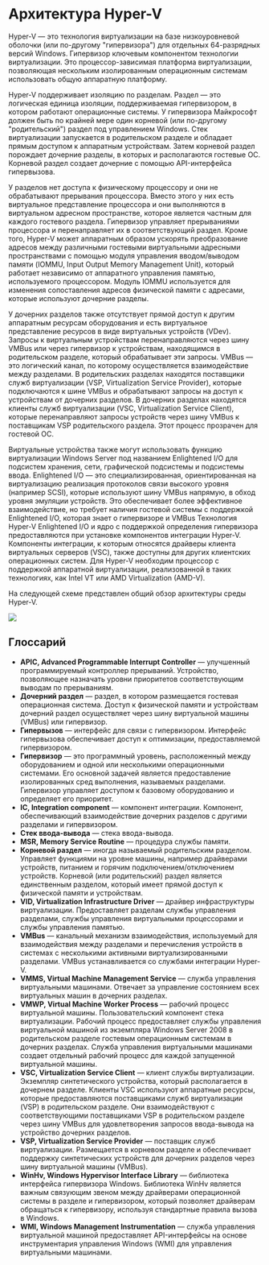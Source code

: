 # <a name="hyper-v-architecture"></a>Архитектура Hyper-V

Hyper-V — это технология виртуализации на базе низкоуровневой оболочки (или по-другому "гипервизора") для отдельных 64-разрядных версий Windows.  Гипервизор ключевым компонентом технологии виртуализации.  Это процессор-зависимая платформа виртуализации, позволяющая нескольким изолированным операционным системам использовать общую аппаратную платформу.

Hyper-V поддерживает изоляцию по разделам. Раздел — это логическая единица изоляции, поддерживаемая гипервизором, в котором работают операционные системы. У гипервизора Майкрософт должен быть по крайней мере один корневой (или по-другому "родительский") раздел под управлением Windows. Стек виртуализации запускается в родительском разделе и обладает прямым доступом к аппаратным устройствам. Затем корневой раздел порождает дочерние разделы, в которых и располагаются гостевые ОС. Корневой раздел создает дочерние с помощью API-интерфейса гипервызова.

У разделов нет доступа к физическому процессору и они не обрабатывают прерывания процессора. Вместо этого у них есть виртуальное представление процессора и они выполняются в виртуальном адресном пространстве, которое является частным для каждого гостевого раздела. Гипервизор управляет прерываниями процессора и перенаправляет их в соответствующий раздел. Кроме того, Hyper-V может аппаратным образом ускорять преобразование адресов между различными гостевыми виртуальными адресными пространствами с помощью модуля управления вводом/выводом памяти (IOMMU, Input Output Memory Management Unit), который работает независимо от аппаратного управления памятью, используемого процессором. Модуль IOMMU используется для изменения сопоставления адресов физической памяти с адресами, которые используют дочерние разделы.

У дочерних разделов также отсутствует прямой доступ к другим аппаратным ресурсам оборудования и есть виртуальное представление ресурсов в виде виртуальных устройств (VDev). Запросы к виртуальным устройствам перенаправляются через шину VMBus или через гипервизор к устройствам, находящимся в родительском разделе, который обрабатывает эти запросы. VMBus — это логический канал, по которому осуществляется взаимодействие между разделами. В родительских разделах находятся поставщики служб виртуализации (VSP, Virtualization Service Provider), которые подключаются к шине VMBus и обрабатывают запросы на доступ к устройствам от дочерних разделов. В дочерних разделах находятся клиенты служб виртуализации (VSC, Virtualization Service Client), которые перенаправляют запросы устройств через шину VMBus к поставщикам VSP родительского раздела. Этот процесс прозрачен для гостевой ОС.

Виртуальные устройства также могут использовать функцию виртуализации Windows Server под названием Enlightened I/O для подсистем хранения, сети, графической подсистемы и подсистемы ввода. Enlightened I/O — это специализированная, ориентированная на виртуализацию реализация протоколов связи высокого уровня (например SCSI), которые используют шину VMBus напрямую, в обход уровня эмуляции устройств. Это обеспечивает более эффективное взаимодействие, но требует наличия гостевой системы с поддержкой Enlightened I/O, которая знает о гипервизоре и VMBus Технология Hyper-V Еnlightened I/O и ядро с поддержкой определения гипервизора предоставляются при установке компонентов интеграции Hyper-V. Компоненты интеграции, к которым относятся драйверы клиента виртуальных серверов (VSC), также доступны для других клиентских операционных систем. Для Hyper-V необходим процессор с поддержкой аппаратной виртуализации, реализованной в таких технологиях, как Intel VT или AMD Virtualization (AMD-V).

На следующей схеме представлен общий обзор архитектуры среды Hyper-V.

![](./media/hv_architecture.png)

## <a name="glossary"></a>Глоссарий
* **APIC, Advanced Programmable Interrupt Controller** — улучшенный программируемый контроллер прерываний. Устройство, позволяющее назначать уровни приоритетов соответствующим выводам по прерываниям.
* **Дочерний раздел** — раздел, в котором размещается гостевая операционная система. Доступ к физической памяти и устройствам дочерний раздел осуществляет через шину виртуальной машины (VMBus) или гипервизор.
* **Гипервызов** — интерфейс для связи с гипервизором. Интерфейс гипервызова обеспечивает доступ к оптимизации, предоставляемой гипервизором.
* **Гипервизор** — это программный уровень, расположенный между оборудованием и одной или несколькими операционными системами. Его основной задачей является предоставление изолированных сред выполнения, называемых разделами. Гипервизор управляет доступом к базовому оборудованию и определяет его приоритет.
* **IC, Integration component** — компонент интеграции. Компонент, обеспечивающий взаимодействие дочерних разделов с другими разделами и гипервизором.
* **Стек ввода-вывода** — стека ввода-вывода.
* **MSR, Memory Service Routine** — процедура службы памяти.
* **Корневой раздел** — иногда называемый родительским разделом.  Управляет функциями на уровне машины, например драйверами устройств, питанием и горячим подключением/отключением устройств. Корневой (или родительский) раздел является единственным разделом, который имеет прямой доступ к физической памяти и устройствам.
* **VID, Virtualization Infrastructure Driver** — драйвер инфраструктуры виртуализации. Предоставляет разделам службы управления разделами, службы управления виртуальными процессорами и службы управления памятью.
* **VMBus** — канальный механизм взаимодействия, используемый для взаимодействия между разделами и перечисления устройств в системах с несколькими активными виртуализированными разделами. VMBus устанавливается со службами интеграции Hyper-V.
* **VMMS, Virtual Machine Management Service** — служба управления виртуальными машинами. Отвечает за управление состоянием всех виртуальных машин в дочерних разделах.
* **VMWP, Virtual Machine Worker Process** — рабочий процесс виртуальной машины. Пользовательский компонент стека виртуализации. Рабочий процесс предоставляет службы управления виртуальной машиной из экземпляра Windows Server 2008 в родительском разделе гостевым операционным системам в дочерних разделах. Служба управления виртуальными машинами создает отдельный рабочий процесс для каждой запущенной виртуальной машины.
* **VSC, Virtualization Service Client** — клиент службы виртуализации. Экземпляр синтетического устройства, который располагается в дочернем разделе. Клиенты VSC используют аппаратные ресурсы, которые предоставляются поставщиками служб виртуализации (VSP) в родительском разделе. Они взаимодействуют с соответствующими поставщиками VSP в родительском разделе через шину VMBus для удовлетворения запросов ввода-вывода на устройство дочерних разделов.
* **VSP, Virtualization Service Provider** — поставщик служб виртуализации. Размещается в корневом разделе и обеспечивает поддержку синтетических устройств для дочерних разделов через шину виртуальной машины (VMBus).
* **WinHv, Windows Hypervisor Interface Library** — библиотека интерфейса гипервизора Windows. Библиотека WinHv является важным связующим звеном между драйверами операционной системы в разделе и гипервизором, который позволяет драйверам обращаться к гипервизору, используя стандартные правила вызова в Windows.
* **WMI, Windows Management Instrumentation** — служба управления виртуальной машиной предоставляет API-интерфейсы на основе инструментария управления Windows (WMI) для управления виртуальными машинами.
